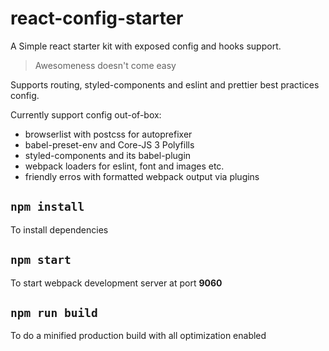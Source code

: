 # react-config-starter
A Simple react starter kit with exposed config and hooks support.
> Awesomeness doesn't come easy

Supports routing, styled-components and eslint and prettier best practices config.

Currently support config out-of-box:
- browserlist with postcss for autoprefixer
- babel-preset-env and Core-JS 3 Polyfills
- styled-components and its babel-plugin
- webpack loaders for eslint, font and images etc.
- friendly erros with formatted webpack output via plugins

## `npm install`
To install dependencies

## `npm start`
To start webpack development server at port **9060**

## `npm run build`
To do a minified production build with all optimization enabled
